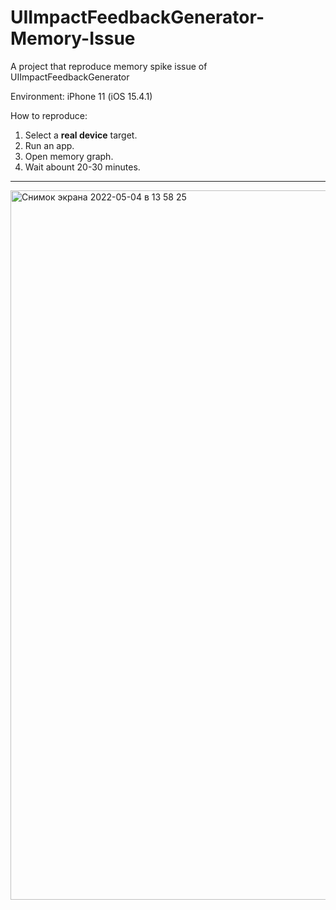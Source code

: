 # UIImpactFeedbackGenerator-Memory-Issue
A project that reproduce memory spike issue of UIImpactFeedbackGenerator

Environment: iPhone 11 (iOS 15.4.1)

How to reproduce:
1. Select a **real device** target.
2. Run an app.
3. Open memory graph.
4. Wait abount 20-30 minutes.

----

<img width="1135" alt="Снимок экрана 2022-05-04 в 13 58 25" src="https://user-images.githubusercontent.com/1737061/166652836-15594721-e889-42d6-beb7-e90d8b2f5888.png">
